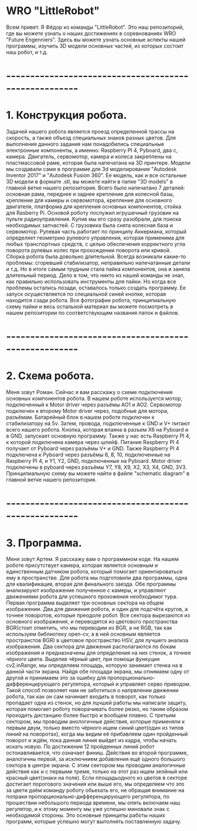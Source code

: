# WRO "LittleRobot"
Всем привет. Я Фёдор из команды "LittleRobot". Это наш репозиторий, где вы можете узнать о наших достижениях в соревнованиях WRO "Future Engenniers". Здесь вы можете узнать основные аспекты нашей программы, изучить 3D модели основных частей, из которых состоит наш робот, и т.д.
# -----------------------------------------------------
# 1. Конструкция робота.
Задачей нашего робота является проезд определенной трассы на скорость, а также объезд специальных знаков разных цветов. Для выполнения данного задания нам понадобились специальные электронные компоненты, а именно: Raspberry PI 4, Pyboard, два с, камера. Двигатель, сервомотор, камера и колеса закреплены на пластмассовой раме, которая была напечатана на 3D принтере. Модели мы создавали сами в программе для 3d моделирования "Autodesk Inventor 2017" и "Autodesk Fusion 360". Ее модель, как и все остальные 3D модели в формате .stl, вы можете найти в папке "3D models" в главной ветке нашего репозитория. Всего было напечатано 7 деталей: основная рама, переднее и заднее крепление для колесной базы, крепление для камеры и сервомотора, крепление для основного двигателя, платформа для крепления основных компонентов, стойка для Rasberry Pi. Основой роботу послужил игрушечный грузовик на пульте радиоуправления. Купив мы его сразу разобрали, для поиска необходимых запчастей. С грузовика была снята колесная база и сервомотор. Рулевая часть работает по принципу Аккермана, который определяет геометрию рулевого управления, которая применима для любых транспортных средств, с целью обеспечения корректного угла поворота рулевых колес при прохождении поворота или кривой. Сборка робота была довольно длительной. Всегда возникали какие-то проблемы: сгоревший стабилизатор, неправильно напечатанные детали и т.д. Но в итоге самым трудным стала пайка компонентов, она и заняла длительный период. Дело в том, что никто из нашей команды не знал, как правильно использовать инструменты для пайки. Но когда все проблемы остались позади, оставалось только создать программу. Ее запуск осуществляется по специальной синей кнопке, которая находится сзади робота. Все фотографии робота, принципиальную схему пайки и весь остальной материал вы можете посмотреть в нашем репозитории по соответствующим названия папок и файлов.
# -----------------------------------------------------
# 2. Схема робота.
Меня зовут Роман. Сейчас я вам расскажу о схеме подключения основных компонентов робота. В нашем роботе используется мотор, подключенный к Motor driver через разъёмы AO1 и AO2. Сервомотор подключен к второму Motor driver через, подобные для мотора, разъёмам. Батарейный блок в нашем роботе подключен к стабилизатору на 5v. Затем, провода, подключенные к GND и V+ питают всего нашего робота. Кнопка, которая впаяна в разъем X6 на Pyboard и в GND, запускает основную программу. Также у нас есть Raspberry PI 4, к которой подключена камера через шлейф. Питание Raspberry PI 4 получает от Pyboard через разъёмы V+ и GND. Также Raspberry PI 4 подключена к Pyboard через разъёмы 6, 8, 10, подключенные на Raspberry PI 4, и Y1, Y2, GND, подключенные на Pyboard. Motor driver подключены в pyboard через разъёмы Y7, Y8, X9, X2, X3, X4, GND, 3V3. Принципиальную схему вы можете найти в файле "schematic diagram" в главной ветке нашего репозитория.
# -----------------------------------------------------
# 3. Программа.
Меня зовут Артем. Я расскажу вам о программном коде. На нашем роботе присутствует камера, которая является основным и единственным датчиком робота, который помогает ориентироваться 
ему в пространстве.
Для робота мы подготовили два программы, одна для квалификация, вторая для финального заезда. Обе программы анализируют
изображение полученное с камеры, и управляют движениями робота для успешного прохожения необходимог тура.
Первая программа выделяет три основных сектора на общем изображении. Два для движения робота, и один для подсчёта кругов, 
а точнее поворотов, которые преодоле робот. Все сектора вырезаются из основного изображения, и переводятся из цветового
пространства BGR(стоит отметить, что мы переводим из BGR, а не RGB, так как используем библиотеку open-cv, а в ней основным
является пространстов BGR) в цветовое пространство HSV, для лучшего анализа изображения. Два сектора для движения располагаются
по бокам изображения и предназначены для определения на них стенок, а точнее чёрного цвета. Выделив чёрный цвет, при 
помощи функуции cv2.inRange, мы определяем площадь, которую занимает стенка на в данной части экрана. Найдя обе площади экрана,
мы отнимаем одну от другой и принимаем это за ошибку для пропорционально-дифференцирующего регулятора, который и управляет серво
приводом. Такой способ позволяет нам не заботиться о напрвлении движении робота, так как он сам начинает входить в поворот, как
только пропадает одна из стенок, но для лцчшей работы мы написали защиту, которая помогает роботу поворачивать более резко, но
таким образом проходить дистанцию более быстро и вообщем плавно. С третьим сектором, мы проводим анологичные действия, которые
применяли к первым двум, только вместо чёрного ищем синий цвет(один из типов линий на поворотах), когда мы видим её прибавляем 
один пройденный поворот и ждём, пока данная линия выйдет из кадра, чтобы начать искать новую. По достижении 12 пройденных линий
робот остонавливается, что означает финиш.
Действия во второй программе, аналогичны первой, за исключнием добавления ещё одного большого сектора в центре экрана. С этим 
сектором мы проводим аналогичные действия как и с первыми тремя, только на этот раз ищем зелйный или красный цвет(знаки на поле). 
Если площадьодного из цветов в секторе достигает порогового значения или выше его, мы определяем что это за цвети даём команду
роботу обьехать его, не обращая внимание на попраки пропорционально-дифференцирующего регулятора, по прошествии небольшого
периода времени, мы опять включаем наш регулятор, и к этому моменту мы уже успешно миновали знак с необходимой стороны.
Это основные принципы работы наших программ, которые успешно могут выполнять поставленную задачу.
 
